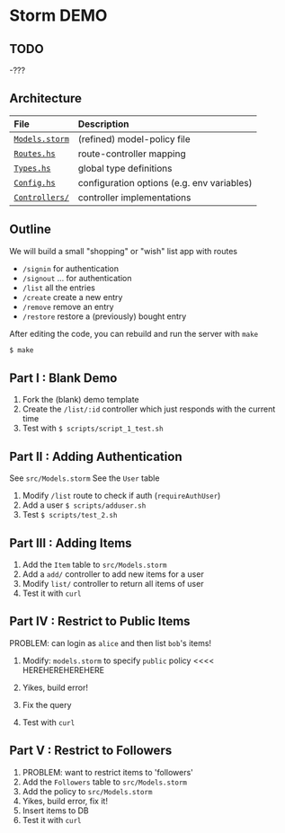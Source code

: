 # Storm DEMO

## TODO 

-???

## Architecture

| **File**                           | **Description**                            |
|:-----------------------------------|:-------------------------------------------|
| [`Models.storm`](src/Model.storm)  | (refined) model-policy file                |
| [`Routes.hs`](src/Routes.hs)       | route-controller mapping                   |
| [`Types.hs`](src/Types.hs)         | global type definitions                    |
| [`Config.hs`](src/Config.hs)       | configuration options (e.g. env variables) |
| [`Controllers/`](src/Controllers/) | controller implementations                 |

## Outline

We will build a small "shopping" or "wish" list app with routes

- `/signin`   for authentication
- `/signout`  ... for authentication
- `/list`     all the entries
- `/create`   create a new entry
- `/remove`   remove an entry    
- `/restore`  restore a (previously) bought entry

After editing the code, you can rebuild and run the server with `make`

```sh
$ make
``` 
## Part I : Blank Demo

1. Fork the (blank) demo template
2. Create the `/list/:id` controller which just responds with the current time
3. Test with `$ scripts/script_1_test.sh`

## Part II : Adding Authentication

See     `src/Models.storm` 
See the `User` table

1. Modify `/list` route to check if auth (`requireAuthUser`)
2. Add a user `$ scripts/adduser.sh`
3. Test `$ scripts/test_2.sh`

## Part III : Adding Items

1. Add the `Item` table to `src/Models.storm`
2. Add a `add/` controller to add new items for a user
3. Modify `list/` controller to return all items of user
4. Test it with `curl`

## Part IV : Restrict to Public Items

PROBLEM: can login as `alice` and then list `bob`'s items!

1. Modify: `models.storm` to specify `public` policy <<<< HEREHEREHEREHERE

2. Yikes, build error! 
3. Fix the query
3. Test with `curl`

## Part V : Restrict to Followers
1. PROBLEM: want to restrict items to 'followers'
2. Add the `Followers` table to `src/Models.storm`
3. Add the policy to `src/Models.storm`
4. Yikes, build error, fix it!
5. Insert items to DB
6. Test it with `curl`
